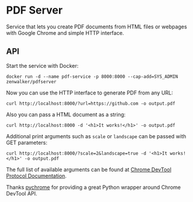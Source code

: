 # PDF Server

Service that lets you create PDF documents from HTML files or webpages with Google Chrome and simple HTTP interface.

## API

Start the service with Docker:

```
docker run -d --name pdf-service -p 8000:8000 --cap-add=SYS_ADMIN zenwalker/pdfserver
```

Now you can use the HTTP interface to generate PDF from any URL:

```
curl http://localhost:8000/?url=https://github.com -o output.pdf
```

Also you can pass a HTML document as a string:

```
curl http://localhost:8000 -d '<h1>It works!</h1>' -o output.pdf
```

Additional print arguments such as `scale` or `landscape` can be passed with GET parameters:

```
curl http://localhost:8000/?scale=2&landscape=true -d '<h1>It works!</h1>' -o output.pdf
```

The full list of available arguments can be found at [Chrome DevTool Protocol Documentation](https://chromedevtools.github.io/devtools-protocol/tot/Page#method-printToPDF).

Thanks [pychrome](https://github.com/fate0/pychrome) for providing a great Python wrapper around Chrome DevTool API.
